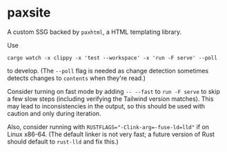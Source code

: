 # paxsite

A custom SSG backed by `paxhtml`, a HTML templating library.

Use

    cargo watch -x clippy -x 'test --workspace' -x 'run -F serve' --poll

to develop. (The `--poll` flag is needed as change detection sometimes detects changes to `contents` when they're read.)

Consider turning on fast mode by adding `-- --fast` to `run -F serve` to skip a few slow steps (including verifying the Tailwind version matches).
This may lead to inconsistencies in the output, so this should be used with caution and only during iteration.

Also, consider running with `RUSTFLAGS="-Clink-arg=-fuse-ld=lld"` if on Linux x86-64. (The default linker is not very
fast; a future version of Rust should default to `rust-lld` and fix this.)
